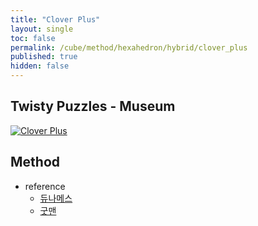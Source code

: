 ```yaml
---
title: "Clover Plus"
layout: single
toc: false
permalink: /cube/method/hexahedron/hybrid/clover_plus
published: true
hidden: false
---
```


<head>
  <base target="_blank">
</head>



## Twisty Puzzles - Museum

<a href="https://twistypuzzles.com/app/museum/museum_showitem.php?pkey=5804">
  <img alt="Clover Plus" src="https://twistypuzzles.com/museum/large/05804-05.jpg">
</a>



## Method

- reference
  - [듀나메스](https://youtu.be/hurdVh7nxZY)
  - [굿맨](https://youtu.be/gfVEHmBB55A)
